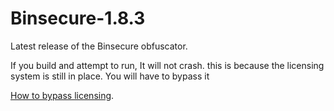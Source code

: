 # Binsecure-1.8.3
Latest release of the Binsecure obfuscator.

If you build and attempt to run, It will not crash.
this is because the licensing system is still in place.
You will have to bypass it

[How to bypass licensing](https://github.com/Gopro336/Binsecure-1.8.3/blob/main/LicensingBypass.md).

